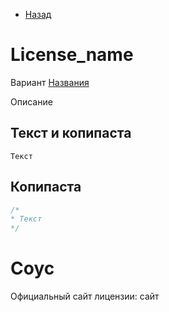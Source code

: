 * [Назад](Readme.md)

# License_name

Вариант [Названия]()

Описание

## Текст и копипаста

```
Текст
```

## Копипаста

```cpp
/*
* Текст
*/
```

# Соус

Официальный сайт лицензии: сайт

